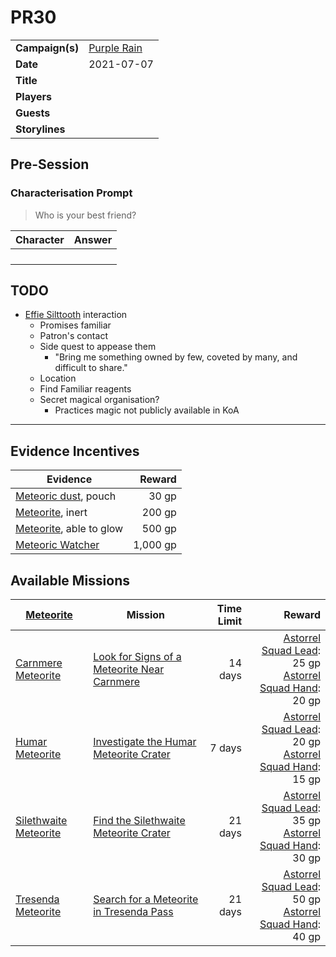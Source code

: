 # PR30

|||
| --- | --- |
| **Campaign(s)** | [Purple Rain](../campaigns/purple-rain.md) | session.3
| **Date** | 2021-07-07 |
| **Title** | |
| **Players** | |
| **Guests** | |
| **Storylines** | |

## Pre-Session

### Characterisation Prompt

> Who is your best friend?

| Character | Answer |
| --- | --- |
| | | characterisation.1
| | |
| | |
| | |

## TODO

- [Effie Silttooth](../characters/effie-silttooth.md) interaction
  - Promises familiar
  - Patron's contact
  - Side quest to appease them
    - "Bring me something owned by few, coveted by many, and difficult to share."
  - Location
  - Find Familiar reagents
  - Secret magical organisation?
    - Practices magic not publicly available in KoA

---

## Evidence Incentives

| Evidence | Reward |
| --- | ---:|
| [Meteoric dust](../items/meteoric/meteoric-dust.md), pouch | 30 gp |
| [Meteorite](../items/meteoric/meteorite.md), inert | 200 gp |
| [Meteorite](../items/meteoric/meteorite.md), able to glow | 500 gp |
| [Meteoric Watcher](../creatures/meteoric-watcher.md) | 1,000 gp |

## Available Missions

| [Meteorite](../items/meteoric/meteorite.md) | Mission | Time Limit | Reward |
| --- | --- | ---:| ---:|
| [Carnmere Meteorite](../items/meteoric/meteorites/carnmere-meteorite.md) | [Look for Signs of a Meteorite Near Carnmere](../storylines/upcoming/look-for-signs-of-a-meteorite-near-carnmere.md) | 14 days | [Astorrel Squad Lead](../organisations/astorrel/ranks/astorrel-squad-lead.md): 25 gp<br>[Astorrel Squad Hand](../organisations/astorrel/ranks/astorrel-squad-hand.md): 20 gp |
| [Humar Meteorite](../items/meteoric/meteorites/humar-meteorite.md) | [Investigate the Humar Meteorite Crater](../storylines/upcoming/investigate-the-humar-meteorite-crater.md) | 7 days | [Astorrel Squad Lead](../organisations/astorrel/ranks/astorrel-squad-lead.md): 20 gp<br>[Astorrel Squad Hand](../organisations/astorrel/ranks/astorrel-squad-hand.md): 15 gp |
| [Silethwaite Meteorite](../items/meteoric/meteorites/silethwaite-meteorite.md) | [Find the Silethwaite Meteorite Crater](../storylines/upcoming/find-the-silethwaite-meteorite-crater.md) | 21 days | [Astorrel Squad Lead](../organisations/astorrel/ranks/astorrel-squad-lead.md): 35 gp<br>[Astorrel Squad Hand](../organisations/astorrel/ranks/astorrel-squad-hand.md): 30 gp |
| [Tresenda Meteorite](../items/meteoric/meteorites/tresenda-meteorite.md) | [Search for a Meteorite in Tresenda Pass](../storylines/upcoming/search-for-a-meteorite-in-tresenda-pass.md) | 21 days | [Astorrel Squad Lead](../organisations/astorrel/ranks/astorrel-squad-lead.md): 50 gp<br>[Astorrel Squad Hand](../organisations/astorrel/ranks/astorrel-squad-hand.md): 40 gp |
